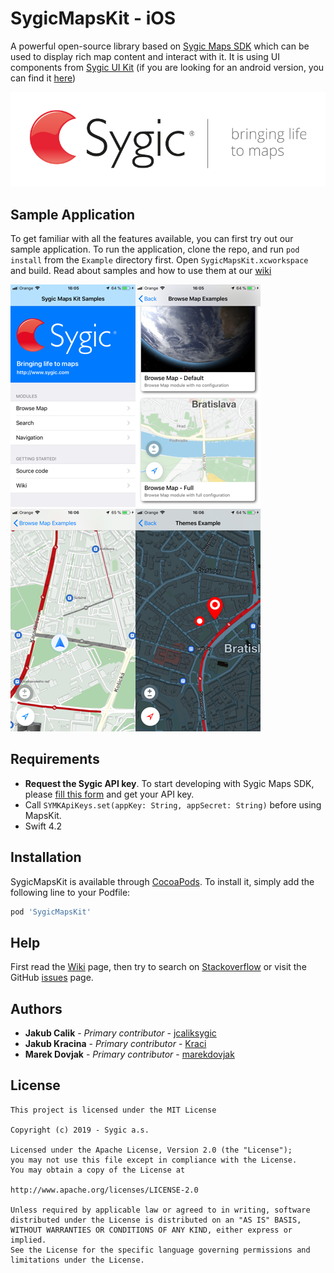 # SygicMapsKit - iOS

A powerful open-source library based on [Sygic Maps SDK][SygicMapsSDK] which can be used to display rich map content and interact with it. It is using UI components from [Sygic UI Kit][SygicUIKit] (if you are looking for an android version, you can find it [here][AndroidMapsKit]) 

![Sygic][SygicLogo]

## Sample Application

To get familiar with all the features available, you can first try out our sample application. To run the application, clone the repo, and run `pod install` from the `Example` directory first. Open `SygicMapsKit.xcworkspace` and build. Read about samples and how to use them at our [wiki][MapsKitWiki]

[![Example1][Example1Thumbnail]][Example1][![Example2][Example2Thumbnail]][Example2][![Example3][Example3Thumbnail]][Example3][![Example4][Example4Thumbnail]][Example4]

## Requirements

* **Request the Sygic API key**. To start developing with Sygic Maps SDK, please [fill this form][SygicAPIKey] and get your API key.
* Call `SYMKApiKeys.set(appKey: String, appSecret: String)` before using MapsKit.
* Swift 4.2

## Installation

SygicMapsKit is available through [CocoaPods][CocoaPods]. To install
it, simply add the following line to your Podfile:

```ruby
pod 'SygicMapsKit'
```

## Help

First read the [Wiki][MapsKitWiki] page, then try to search on [Stackoverflow][SygicMobileSDKiOS] or visit the GitHub [issues][MapsKitIssues] page.

## Authors

  * **Jakub Cali­k** - *Primary contributor* - [jcaliksygic][jcalikGithub]
  * **Jakub Kracina** - *Primary contributor* - [Kraci][KraciGithub]
  * **Marek Dovjak** - *Primary contributor* - [marekdovjak][marekdovjakGithub]

## License

```
This project is licensed under the MIT License

Copyright (c) 2019 - Sygic a.s.

Licensed under the Apache License, Version 2.0 (the "License");
you may not use this file except in compliance with the License.
You may obtain a copy of the License at

http://www.apache.org/licenses/LICENSE-2.0

Unless required by applicable law or agreed to in writing, software
distributed under the License is distributed on an "AS IS" BASIS,
WITHOUT WARRANTIES OR CONDITIONS OF ANY KIND, either express or implied.
See the License for the specific language governing permissions and
limitations under the License.
```
[//]: # (Comment)

[KraciGithub]: <https://github.com/Kraci>
[jcalikGithub]: <https://github.com/jcaliksygic>
[marekdovjakGithub]: <https://github.com/marekdovjak>

[SygicAPIKey]: <https://www.sygic.com/enterprise/get-api-key/>
[SygicMapsSDK]: <https://www.sygic.com/enterprise/maps-navigation-sdk-api-developers>
[SygicUIKit]: <https://github.com/Sygic/sygic-ui-kit-ios>
[AndroidMapsKit]: <https://github.com/Sygic/sygic-maps-kit-android>
[SygicLogo]: <Assets/sygic_logo.png>
[CocoaPods]: <https://cocoapods.org>
[MapsKitWiki]: <https://github.com/Sygic/sygic-maps-kit-ios/wiki>
[SygicMobileSDKiOS]: <https://stackoverflow.com/questions/tagged/ios+sygic-mobile-sdk>
[MapsKitIssues]: <https://github.com/Sygic/sygic-maps-kit-ios/issues>

[Example1]: <Assets/example1.png>
[Example2]: <Assets/example2.png>
[Example3]: <Assets/example3.png>
[Example4]: <Assets/example4.png>
[Example1Thumbnail]: <Assets/example1_thumbnail.png>
[Example2Thumbnail]: <Assets/example2_thumbnail.png>
[Example3Thumbnail]: <Assets/example3_thumbnail.png>
[Example4Thumbnail]: <Assets/example4_thumbnail.png>
